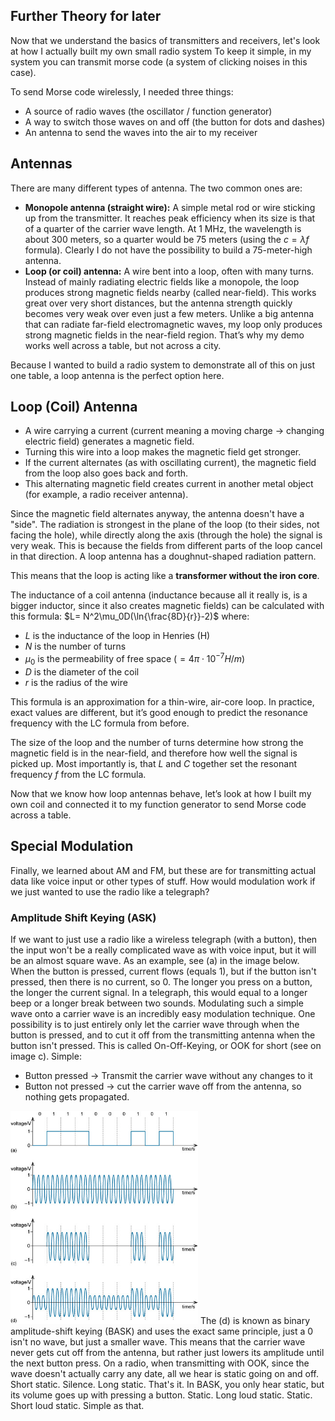 ## Further Theory for later
Now that we understand the basics of transmitters and receivers, let's look at how I actually built my own small radio system
To keep it simple, in my system you can transmit morse code (a system of clicking noises in this case). 

To send Morse code wirelessly, I needed three things:  
- A source of radio waves (the oscillator / function generator)  
- A way to switch those waves on and off (the button for dots and dashes)  
- An antenna to send the waves into the air to my receiver

## Antennas
There are many different types of antenna. The two common ones are:
- **Monopole antenna (straight wire):** A simple metal rod or wire sticking up from the transmitter. It reaches peak efficiency when its size is that of a quarter of the carrier wave length. At 1 MHz, the wavelength is about 300 meters, so a quarter would be 75 meters (using the $c=\lambda f$ formula). Clearly I do not have the possibility to build a 75-meter-high antenna.
- **Loop (or coil) antenna:** A wire bent into a loop, often with many turns. Instead of mainly radiating electric fields like a monopole, the loop produces strong magnetic fields nearby (called near-field). This works great over very short distances, but the antenna strength quickly becomes very weak over even just a few meters. Unlike a big antenna that can radiate far-field electromagnetic waves, my loop only produces strong magnetic fields in the near-field region. That’s why my demo works well across a table, but not across a city.
  
Because I wanted to build a radio system to demonstrate all of this on just one table, a loop antenna is the perfect option here.

## Loop (Coil) Antenna
- A wire carrying a current (current meaning a moving charge -> changing electric field) generates a magnetic field. 
- Turning this wire into a loop makes the magnetic field get stronger.
- If the current alternates (as with oscillating current), the magnetic field from the loop also goes back and forth.
- This alternating magnetic field creates current in another metal object (for example, a radio receiver antenna).

Since the magnetic field alternates anyway, the antenna doesn't have a "side". 
The radiation is strongest in the plane of the loop (to their sides, not facing the hole), while directly along the axis (through the hole) the signal is very weak. This is because the fields from different parts of the loop cancel in that direction. A loop antenna has a doughnut-shaped radiation pattern.

This means that the loop is acting like a **transformer without the iron core**.

The inductance of a coil antenna (inductance because all it really is, is a bigger inductor, since it also creates magnetic fields) can be calculated with this formula:
$L= N^2\mu_0D(\ln{\frac{8D}{r}}-2)$
where:
- $L$ is the inductance of the loop in Henries (H)
- $N$ is the number of turns
- $\mu_0$ is the permeability of free space $(=4\pi \cdot 10^{-7} H/m)$
- $D$ is the diameter of the coil
- $r$ is the radius of the wire

This formula is an approximation for a thin-wire, air-core loop. In practice, exact values are different, but it’s good enough to predict the resonance frequency with the LC formula from before.

The size of the loop and the number of turns determine how strong the magnetic field is in the near-field, and therefore how well the signal is picked up. Most importantly is, that $L$ and $C$ together set the resonant frequency $f$ from the LC formula.

Now that we know how loop antennas behave, let’s look at how I built my own coil and connected it to my function generator to send Morse code across a table.

## Special Modulation
Finally, we learned about AM and FM, but these are for transmitting actual data like voice input or other types of stuff. How would modulation work if we just wanted to use the radio like a telegraph?

### Amplitude Shift Keying (ASK)
If we want to just use a radio like a wireless telegraph (with a button), then the input won't be a really complicated wave as with voice input, but it will be an almost square wave. As an example, see (a) in the image below. When the button is pressed, current flows (equals 1), but if the button isn't pressed, then there is no current, so 0. The longer you press on a button, the longer the current signal. In a telegraph, this would equal to a longer beep or a longer break between two sounds. 
Modulating such a simple wave onto a carrier wave is an incredibly easy modulation technique. One possibility is to just entirely only let the carrier wave through when the button is pressed, and to cut it off from the transmitting antenna when the button isn't pressed. This is called On-Off-Keying, or OOK for short (see on image c). 
Simple:
- Button pressed -> Transmit the carrier wave without any changes to it
- Button not pressed -> cut the carrier wave off from the antenna, so nothing gets propagated.
<img src="images_script\tm355_bk1_pt2_f018.eps.jpg" width="300"> 
The (d) is known as binary amplitude-shift keying (BASK) and uses the exact same principle, just a 0 isn't no wave, but just a smaller wave. This means that the carrier wave never gets cut off from the antenna, but rather just lowers its amplitude until the next button press.
On a radio, when transmitting with OOK, since the wave doesn't actually carry any date, all we hear is static going on and off. Short static. Silence. Long static. That's it. 
In BASK, you only hear static, but its volume goes up with pressing a button. Static. Long loud static. Static. Short loud static. Simple as that.